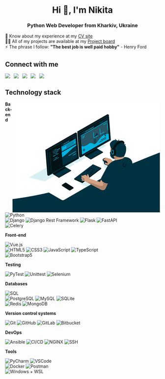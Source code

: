 <h1 align="center">Hi 👋, I'm Nikita</h1>
<h3 align="center">Python Web Developer from Kharkiv, Ukraine</h3>

📄 Know about my experience at my [CV site](https://hubariev.com) <br />
👨‍💻 All of my projects are available at my [Project board](https://portfolio.hubariev.com) <br />
⚡ The phrase I follow: **"The best job is well paid hobby"** - Henry Ford

## Connect with me

<a href="mailto:nikita.hubariev@gmail.com" target="_blank"><img src="https://raw.githubusercontent.com/gauravghongde/social-icons/master/PNG/Color/Gmail.png" width="40px" /></a> &nbsp; <a href="https://www.linkedin.com/in/nikita-hubariev/" target="_blank"><img src="https://raw.githubusercontent.com/gauravghongde/social-icons/master/PNG/Color/LinkedIN.png" width="40px" /></a> &nbsp; <a href="https://t.me/Gubchik123/chat" target="_blank"><img src="https://raw.githubusercontent.com/gauravghongde/social-icons/master/PNG/Color/Telegram.png" width="40px" /></a> &nbsp; <a href="https://twitter.com/Gubchik123" target="_blank"><img src="https://raw.githubusercontent.com/gauravghongde/social-icons/master/PNG/Color/Twitter.png" width="40px" /></a> &nbsp; <a href="https://instagram.com/notwhale.1746" target="_blank"><img src="https://raw.githubusercontent.com/gauravghongde/social-icons/master/PNG/Color/Instagram.png" width="40px" /></a> &nbsp;

## Technology stack

<img align="right" alt="GIF" src="./code.gif" />

**Back-end**

![Python](https://img.shields.io/badge/-Python-black?style=flat-square&logo=Python) <br />
![Django](https://img.shields.io/badge/-Django-0aad48?style=flat-square&logo=Django) ![Django Rest Framework](https://img.shields.io/badge/DRF-red?style=flat-square&logo=Django) ![Flask](https://img.shields.io/badge/-Flask-%232c3e50?style=flat-square&logo=Flask) ![FastAPI](https://img.shields.io/badge/-FastAPI-%23009688?style=flat-square&logo=FastAPI&logoColor=fff) <br />
![Celery](https://img.shields.io/badge/-Celery-%2337814A?style=flat-square&logo=Celery)

**Front-end**

![Vue.js](https://img.shields.io/badge/-Vue.js-%234FC08D?style=flat-square&logo=Vue.js&logoColor=fff) <br />
![HTML5](https://img.shields.io/badge/-HTML5-%23E44D27?style=flat-square&logo=html5&logoColor=ffffff) ![CSS3](https://img.shields.io/badge/-CSS3-%231572B6?style=flat-square&logo=css3) ![JavaScript](https://img.shields.io/badge/-JavaScript-%23F7DF1C?style=flat-square&logo=javascript&logoColor=000000&labelColor=%23F7DF1C&color=%23FFCE5A) ![TypeScript](https://img.shields.io/badge/-TypeScript-%23F7DF1C?style=flat-square&logo=typescript&logoColor=ffffff&labelColor=%233178C6&color=%233178C6) <br />
![Bootstrap5](https://img.shields.io/badge/-Bootstrap5-%23720ce3?style=flat-square&logo=Bootstrap&logoColor=fff)

**Testing**

![PyTest](https://img.shields.io/badge/-PyTest-%232c3e50?style=flat-square&logo=PyTest) ![Unittest](https://img.shields.io/badge/-UnitTest-%232c3e50?style=flat-square&logo=UnitTest) ![Selenium](https://img.shields.io/badge/-Selenium-%2300AB00?style=flat-square&logo=Selenium&logoColor=fff)

**Databases**

![SQL](https://img.shields.io/badge/-SQL-%233179B9?style=flat-square&logo=SQL&logoColor=fff) <br />
![PostgreSQL](https://img.shields.io/badge/-PostgreSQL-%234169E1?style=flat-square&logo=PostgreSQL&logoColor=fff) ![MySQL](https://img.shields.io/badge/-MySQL-%234479A1?style=flat-square&logo=MySQL&logoColor=fff) ![SQLite](https://img.shields.io/badge/-SQLite-%23003B57?style=flat-square&logo=SQLite&logoColor=fff) <br />
![Redis](https://img.shields.io/badge/-Redis-%23DC382D?style=flat-square&logo=Redis&logoColor=fff) ![MongoDB](https://img.shields.io/badge/-MongoDB-47A248?style=flat-square&logo=MongoDB&logoColor=fff)

**Version control systems**

![Git](https://img.shields.io/badge/-Git-%23F05032?style=flat-square&logo=git&logoColor=%23fff) ![GitHub](https://img.shields.io/badge/-GitHub-%23181717?style=flat-square&logo=github) ![GitLab](https://img.shields.io/badge/-GitLab-%23181717?style=flat-square&logo=gitlab) ![Bitbucket](https://img.shields.io/badge/-Bitbucket-%230052CC?style=flat-square&logo=bitbucket)

**DevOps**

![Ansible](https://img.shields.io/badge/-Ansible-%23ee0000?style=flat-square&logo=Ansible&logoColor=%23fff) ![CI/CD](https://img.shields.io/badge/-CI/CD-%2353ac56?style=flat-square&logo=Minetest&logoColor=%23fff) ![NGINX](https://img.shields.io/badge/-NGINX-%23009639?style=flat-square&logo=NGINX&logoColor=%23fff) ![SSH](https://img.shields.io/badge/-SSH-%235391fe?style=flat-square&logo=PowerShell&logoColor=%23fff)

**Tools**

![PyCharm](https://img.shields.io/badge/-PyCharm-%23000000?style=flat-square&logo=PyCharm) ![VSCode](https://img.shields.io/badge/-VSCode-%23007ACC?style=flat-square&logo=Visual-Studio-Code) <br />
![Docker](https://img.shields.io/badge/-Docker-2496ED?style=flat-square&logo=docker&logoColor=fff) ![Postman](https://img.shields.io/badge/Postman-FF6C37?style=flat-square&logo=postman&logoColor=fff) <br />
![Windows + WSL](https://img.shields.io/badge/Windows%20+%20WSL-FCC624?style=flat-square&logo=linux&logoColor=000)
